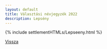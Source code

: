 ```yaml
---
layout: default
title: Választási névjegyzék 2022
description: Lepsény
---
```


{% include settlementHTMLs/Lepseeny.html %}

[Vissza](./)